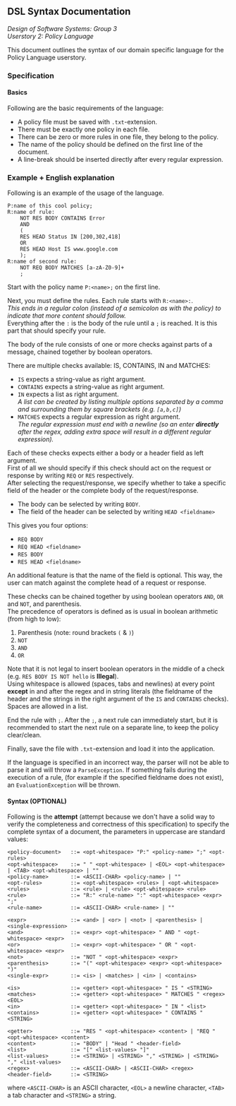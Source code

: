 ## DSL Syntax Documentation
_Design of Software Systems: Group 3_  
_Userstory 2: Policy Language_

This document outlines the syntax of our domain specific language for the Policy Language userstory.

### Specification

#### Basics
Following are the basic requirements of the language:

* A policy file must be saved with `.txt`-extension.
* There must be exactly one policy in each file.
* There can be zero or more rules in one file, they belong to the policy.
* The name of the policy should be defined on the first line of the document.
* A line-break should be inserted directly after every regular expression.

### Example + English explanation
Following is an example of the usage of the language.

```
P:name of this cool policy;
R:name of rule:
    NOT RES BODY CONTAINS Error
    AND
    (
    RES HEAD Status IN [200,302,418]
    OR        
    RES HEAD Host IS www.google.com
    );
R:name of second rule:
    NOT REQ BODY MATCHES [a-zA-Z0-9]+
    ;
```

Start with the policy name `P:<name>;` on the first line.

Next, you must define the rules. Each rule starts with `R:<name>:`.  
*This ends in a regular colon (instead of a semicolon as with the policy) to indicate that more content should follow.*  
Everything after the `:` is the body of the rule until a `;` is reached. It is this part that should specify your rule.

The body of the rule consists of one or more checks against parts of a message, chained together by boolean operators.
  
There are multiple checks available: IS, CONTAINS, IN and MATCHES:
* `IS` expects a string-value as right argument.
* `CONTAINS` expects a string-value as right argument.
* `IN` expects a list as right argument.  
    *A list can be created by listing multiple options separated by a comma and surrounding them by square brackets (e.g. `[a,b,c]`)*
* `MATCHES` expects a regular expression as right argument.  
    *The regular expression must end with a newline (so an enter **directly** after the regex, adding extra space will result in a different regular expression).*

Each of these checks expects either a body or a header field as left argument.  
First of all we should specify if this check should act on the request or response by writing `REQ` or `RES` respectively.  
After selecting the request/response, we specify whether to take a specific field of the header or the complete body of the request/response.  
* The body can be selected by writing `BODY`.
* The field of the header can be selected by writing `HEAD <fieldname>`

This gives you four options:
* `REQ BODY`
* `REQ HEAD <fieldname>`
* `RES BODY`
* `RES HEAD <fieldname>`

An additional feature is that the name of the field is optional. This way, the user can match against the complete head of a request or response.

These checks can be chained together by using boolean operators `AND`, `OR` and `NOT`, and parenthesis.  
The precedence of operators is defined as is usual in boolean arithmetic (from high to low):
1. Parenthesis (note: round brackets `(` & `)`)
2. `NOT`
3. `AND`
4. `OR`

Note that it is not legal to insert boolean operators in the middle of a check (e.g. `RES BODY IS NOT hello` is **Illegal**).  
Using whitespace is allowed (spaces, tabs and newlines) at every point **except** in and after the regex and in string literals (the fieldname of the header and the strings in the right argument of the `IS` and `CONTAINS` checks). Spaces are allowed in a list.

End the rule with `;`. After the `;`, a next rule can immediately start, but it is recommended to start the next rule on a separate line, to keep the policy clear/clean.

Finally, save the file with `.txt`-extension and load it into the application.

If the language is specified in an incorrect way, the parser will not be able to parse it and will throw a `ParseException`. If something fails during the execution of a rule, (for example if the specified fieldname does not exist), an `EvaluationException` will be thrown.

#### Syntax (OPTIONAL)
Following is the **attempt** (attempt because we don't have a solid way to verify the completeness and correctness of this specification) to specify the complete syntax of a document, the parameters in uppercase are standard values:

```BNF
<policy-document>   ::= <opt-whitespace> "P:" <policy-name> ";" <opt-rules>
<opt-whitespace>    ::= " " <opt-whitespace> | <EOL> <opt-whitespace> | <TAB> <opt-whitespace> | ""
<policy-name>       ::= <ASCII-CHAR> <policy-name> | ""
<opt-rules>         ::= <opt-whitespace> <rules> | <opt-whitespace>
<rules>             ::= <rule> | <rule> <opt-whitespace> <rule>
<rule>              ::= "R:" <rule-name> ":" <opt-whitespace> <expr> ";"
<rule-name>         ::= <ASCII-CHAR> <rule-name> | ""

<expr>              ::= <and> | <or> | <not> | <parenthesis> | <single-expression>
<and>               ::= <expr> <opt-whitespace> " AND " <opt-whitespace> <expr>
<or>                ::= <expr> <opt-whitespace> " OR " <opt-whitespace> <expr>
<not>               ::= "NOT " <opt-whitespace> <expr>
<parenthesis>       ::= "(" <opt-whitespace> <expr> <opt-whitespace> ")"
<single-expr>       ::= <is> | <matches> | <in> | <contains>

<is>                ::= <getter> <opt-whitespace> " IS " <STRING>
<matches>           ::= <getter> <opt-whitespace> " MATCHES " <regex> <EOL>
<in>                ::= <getter> <opt-whitespace> " IN " <list>
<contains>          ::= <getter> <opt-whitespace> " CONTAINS " <STRING>

<getter>            ::= "RES " <opt-whitespace> <content> | "REQ " <opt-whitespace> <content>
<content>           ::= "BODY" | "Head " <header-field>
<list>              ::= "[" <list-values> "]"
<list-values>       ::= <STRING> | <STRING> "," <STRING> | <STRING> "," <list-values>
<regex>             ::= <ASCII-CHAR> | <ASCII-CHAR> <regex>
<header-field>      ::= <STRING>
```

where `<ASCII-CHAR>` is an ASCII character, `<EOL>` a newline character, `<TAB>` a tab character and `<STRING>` a string.